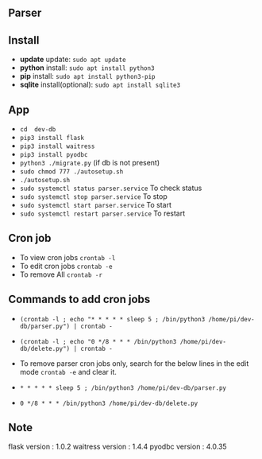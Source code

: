## Parser

## Install
- **update** update: `sudo apt update`
- **python** install: `sudo apt install python3`
- **pip** install: `sudo apt install python3-pip`
- **sqlite** install(optional): `sudo apt install sqlite3 `

## App
- `cd  dev-db`
- `pip3 install flask`
- `pip3 install waitress`
- `pip3 install pyodbc`
- `python3 ./migrate.py` (if db is not present)
- `sudo chmod 777 ./autosetup.sh`
- `./autosetup.sh`
- `sudo systemctl status parser.service` To check status
- `sudo systemctl stop parser.service` To stop
- `sudo systemctl start parser.service` To start
- `sudo systemctl restart parser.service` To restart

## Cron job

- To view cron jobs `crontab -l`
- To edit cron jobs `crontab -e`
- To remove All `crontab -r`

## Commands to add cron jobs
- `(crontab -l ; echo "* * * * * sleep 5 ; /bin/python3 /home/pi/dev-db/parser.py") | crontab -` 
- `(crontab -l ; echo "0 */8 * * * /bin/python3 /home/pi/dev-db/delete.py") | crontab -`

- To remove parser cron jobs only, search for the below lines in the edit mode `crontab -e` and clear it.

- `* * * * * sleep 5 ; /bin/python3 /home/pi/dev-db/parser.py`
- `0 */8 * * * /bin/python3 /home/pi/dev-db/delete.py`

## Note

flask version : 1.0.2
waitress version : 1.4.4
pyodbc version : 4.0.35